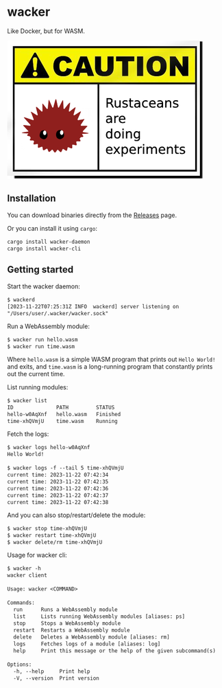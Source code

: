 # wacker

Like Docker, but for WASM.

![CAUTION: Rustaceans are doing experiments](docs/caution.png)

## Installation

You can download binaries directly from the [Releases](https://github.com/iawia002/wacker/releases) page.

Or you can install it using `cargo`:

```
cargo install wacker-daemon
cargo install wacker-cli
```

## Getting started

Start the wacker daemon:

```
$ wackerd
[2023-11-22T07:25:31Z INFO  wackerd] server listening on "/Users/user/.wacker/wacker.sock"
```

Run a WebAssembly module:

```
$ wacker run hello.wasm
$ wacker run time.wasm
```

Where `hello.wasm` is a simple WASM program that prints out `Hello World!` and exits, and `time.wasm` is a long-running program that constantly prints out the current time.

List running modules:

```
$ wacker list
ID              PATH         STATUS
hello-w0AqXnf   hello.wasm   Finished
time-xhQVmjU    time.wasm    Running
```

Fetch the logs:

```
$ wacker logs hello-w0AqXnf
Hello World!

$ wacker logs -f --tail 5 time-xhQVmjU
current time: 2023-11-22 07:42:34
current time: 2023-11-22 07:42:35
current time: 2023-11-22 07:42:36
current time: 2023-11-22 07:42:37
current time: 2023-11-22 07:42:38
```

And you can also stop/restart/delete the module:

```
$ wacker stop time-xhQVmjU
$ wacker restart time-xhQVmjU
$ wacker delete/rm time-xhQVmjU
```

Usage for wacker cli:

```
$ wacker -h
wacker client

Usage: wacker <COMMAND>

Commands:
  run      Runs a WebAssembly module
  list     Lists running WebAssembly modules [aliases: ps]
  stop     Stops a WebAssembly module
  restart  Restarts a WebAssembly module
  delete   Deletes a WebAssembly module [aliases: rm]
  logs     Fetches logs of a module [aliases: log]
  help     Print this message or the help of the given subcommand(s)

Options:
  -h, --help     Print help
  -V, --version  Print version
```
